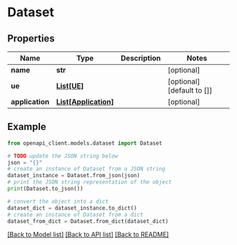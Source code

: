 # Dataset


## Properties

Name | Type | Description | Notes
------------ | ------------- | ------------- | -------------
**name** | **str** |  | [optional] 
**ue** | [**List[UE]**](UE.md) |  | [optional] [default to []]
**application** | [**List[Application]**](Application.md) |  | [optional] 

## Example

```python
from openapi_client.models.dataset import Dataset

# TODO update the JSON string below
json = "{}"
# create an instance of Dataset from a JSON string
dataset_instance = Dataset.from_json(json)
# print the JSON string representation of the object
print(Dataset.to_json())

# convert the object into a dict
dataset_dict = dataset_instance.to_dict()
# create an instance of Dataset from a dict
dataset_from_dict = Dataset.from_dict(dataset_dict)
```
[[Back to Model list]](../README.md#documentation-for-models) [[Back to API list]](../README.md#documentation-for-api-endpoints) [[Back to README]](../README.md)


